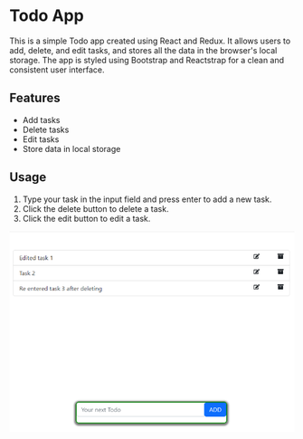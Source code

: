 # Todo App

This is a simple Todo app created using React and Redux. It allows users to add, delete, and edit tasks, and stores all the data in the browser's local storage. The app is styled using Bootstrap and Reactstrap for a clean and consistent user interface.

## Features

- Add tasks
- Delete tasks
- Edit tasks
- Store data in local storage

## Usage

1. Type your task in the input field and press enter to add a new task.
2. Click the delete button to delete a task.
3. Click the edit button to edit a task.

![Application Screenshot Image](./Screenshot.png)